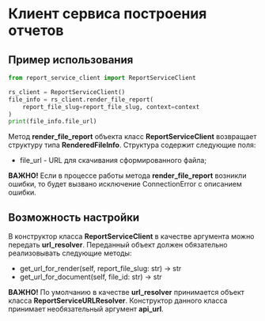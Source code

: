 # Клиент сервиса построения отчетов

## Пример использования
```python
from report_service_client import ReportServiceClient

rs_client = ReportServiceClient()
file_info = rs_client.render_file_report(
    report_file_slug=report_file_slug, context=context
)
print(file_info.file_url)

```


Метод **render_file_report** объекта класс **ReportServiceClient** возвращает структуру типа
**RenderedFileInfo**. Структура содержит следующие поля:
* file_url - URL для скачивания сформированного файла;

**ВАЖНО!** Если в процессе работы метода **render_file_report**  возникли ошибки, то будет вызвано исключение
ConnectionError с описанием ошибки.

## Возможность настройки
В конструктор класса **ReportServiceClient** в качестве аргумента можно передать **url_resolver**.
Переданный объект должен обязательно реализовывать следующие методы:
* get_url_for_render(self, report_file_slug: str) -> str
* get_url_for_document(self, file_id: str) -> str


**ВАЖНО!** По умолчанию в качестве **url_resolver** принимается объект класса **ReportServiceURLResolver**.
Конструктор данного класса принимает необязательный аргумент **api_url**.